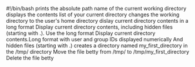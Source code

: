 #!/bin/bash
prints the absolute path name of the current working directory
displays the contents list of your current directory
changes the working directory to the user's home directory
dislay current directory contents in a long format
Display current directory contents, including hidden files (starting with .). Use the long format
Display current directory contents.Long format with user and group IDs displayed numerically And hidden files (starting with .) 
creates a directory named my_first_directory in the /tmp/ directory
Move the file betty from /tmp/ to /tmp/my_first_directory
Delete the file betty
